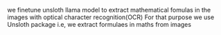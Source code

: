 we finetune unsloth llama model to extract mathematical fomulas in the images with optical character recognition(OCR) For that purpose we use Unsloth package
i.e, we extract formulaes in maths from images

